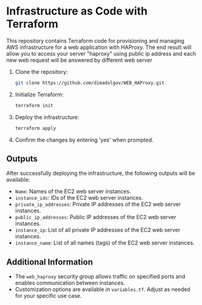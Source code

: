 # Infrastructure as Code with Terraform

This repository contains Terraform code for provisioning and managing AWS infrastructure for a web application with HAProxy.
The end result will allow you to access your server "haproxy" using public ip address and each new web request will be answered by different web server

1. Clone the repository:

    ```bash
    git clone https://github.com/dimadolgov/WEB_HAProxy.git
    ```

2. Initialize Terraform:

    ```bash
    terraform init
    ```
    
3. Deploy the infrastructure:

    ```bash
    terraform apply
    ```

5. Confirm the changes by entering 'yes' when prompted.

## Outputs

After successfully deploying the infrastructure, the following outputs will be available:

- `Name`: Names of the EC2 web server instances.
- `instance_ids`: IDs of the EC2 web server instances.
- `private_ip_addresses`: Private IP addresses of the EC2 web server instances.
- `public_ip_addresses`: Public IP addresses of the EC2 web server instances.
- `instance_ip`: List of all private IP addresses of the EC2 web server instances.
- `instance_name`: List of all names (tags) of the EC2 web server instances.

## Additional Information

- The `web_haproxy` security group allows traffic on specified ports and enables communication between instances.
- Customization options are available in `variables.tf`. Adjust as needed for your specific use case.

